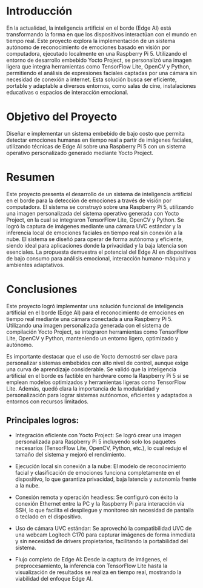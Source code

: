 # Introducción
En la actualidad, la inteligencia artificial en el borde (Edge AI) está transformando la forma en que los dispositivos interactúan con el mundo en tiempo real. Este proyecto explora la implementación de un sistema autónomo de reconocimiento de emociones basado en visión por computadora, ejecutado localmente en una Raspberry Pi 5. Utilizando el entorno de desarrollo embebido Yocto Project, se personalizó una imagen ligera que integra herramientas como TensorFlow Lite, OpenCV y Python, permitiendo el análisis de expresiones faciales captadas por una cámara sin necesidad de conexión a internet. Esta solución busca ser eficiente, portable y adaptable a diversos entornos, como salas de cine, instalaciones educativas o espacios de interacción emocional.

# Objetivo del Proyecto
Diseñar e implementar un sistema embebido de bajo costo que permita detectar emociones humanas en tiempo real a partir de imágenes faciales, utilizando técnicas de Edge AI sobre una Raspberry Pi 5 con un sistema operativo personalizado generado mediante Yocto Project.

# Resumen
Este proyecto presenta el desarrollo de un sistema de inteligencia artificial en el borde para la detección de emociones a través de visión por computadora. El sistema se construyó sobre una Raspberry Pi 5, utilizando una imagen personalizada del sistema operativo generada con Yocto Project, en la cual se integraron TensorFlow Lite, OpenCV y Python. Se logró la captura de imágenes mediante una cámara UVC estándar y la inferencia local de emociones faciales en tiempo real sin conexión a la nube. El sistema se diseñó para operar de forma autónoma y eficiente, siendo ideal para aplicaciones donde la privacidad y la baja latencia son esenciales. La propuesta demuestra el potencial del Edge AI en dispositivos de bajo consumo para análisis emocional, interacción humano-máquina y ambientes adaptativos.


# Conclusiones
Este proyecto logró implementar una solución funcional de inteligencia artificial en el borde (Edge AI) para el reconocimiento de emociones en tiempo real mediante una cámara conectada a una Raspberry Pi 5. Utilizando una imagen personalizada generada con el sistema de compilación Yocto Project, se integraron herramientas como TensorFlow Lite, OpenCV y Python, manteniendo un entorno ligero, optimizado y autónomo.

Es importante destacar que el uso de Yocto demostró ser clave para personalizar sistemas embebidos con alto nivel de control, aunque exige una curva de aprendizaje considerable. Se validó que la inteligencia artificial en el borde es factible en hardware como la Raspberry Pi 5 si se emplean modelos optimizados y herramientas ligeras como TensorFlow Lite. Además, quedó clara la importancia de la modularidad y personalización para lograr sistemas autónomos, eficientes y adaptados a entornos con recursos limitados.

## Principales logros:
- Integración eficiente con Yocto Project:
	Se logró crear una imagen personalizada para Raspberry Pi 5 incluyendo solo los paquetes necesarios (TensorFlow Lite, OpenCV, Python, etc.), lo cual redujo el tamaño del sistema y mejoró el rendimiento.

- Ejecución local sin conexión a la nube:
	El modelo de reconocimiento facial y clasificación de emociones funciona completamente en el dispositivo, lo que garantiza privacidad, baja latencia y autonomía frente a la nube.

- Conexión remota y operación headless:
	Se configuró con éxito la conexión Ethernet entre la PC y la Raspberry Pi para interacción vía SSH, lo que facilita el despliegue y monitoreo sin necesidad de pantalla o teclado en el dispositivo.

- Uso de cámara UVC estándar:
	Se aprovechó la compatibilidad UVC de una webcam Logitech C170 para capturar imágenes de forma inmediata y sin necesidad de drivers propietarios, facilitando la portabilidad del sistema.

- Flujo completo de Edge AI:
	Desde la captura de imágenes, el preprocesamiento, la inferencia con TensorFlow Lite hasta la visualización de resultados se realiza en tiempo real, mostrando la viabilidad del enfoque Edge AI.


